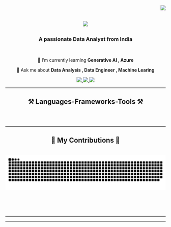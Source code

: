 <img align="right" src="https://visitor-badge.laobi.icu/badge?page_id=Karannchougule.Karannchougule" />



<h1 align="center">
    <img src="https://readme-typing-svg.herokuapp.com/?font=Righteous&size=35&center=true&vCenter=true&width=500&height=70&duration=4000&lines=Hi+There!+👋;+I'm+Karan+Chaugule!;" />
</h1>

<h3 align="center">A passionate Data Analyst from India </h3>

<br/>

<div align="center">
 
 
 🌱 I’m currently learning **Generative AI , Azure**

💬 Ask me about **Data Analysis , Data Engineer , Machine Learing**

 </div>
 
<div align="center"> 
  <a href="mailto:Karan.chougule.1520@gmail.com">
    <img src="https://img.shields.io/badge/Gmail-333333?style=for-the-badge&logo=gmail&logoColor=red" />
  </a>
  <a href="https://www.linkedin.com/in/karan8727/" target="_blank">
    <img src="https://img.shields.io/badge/LinkedIn-0077B5?style=for-the-badge&logo=linkedin&logoColor=white" target="_blank" />
  </a>
  <a href="https://github.com/Karannchougule/" target="_blank">
     <img src="https://img.shields.io/badge/Portfolio-FF5722?style=for-the-badge&logo=todoist&logoColor=white" target="_blank" /> <!-- sqlite, safari, google-chrome are other good icon options -->
  </a>
</div>

 <hr/>
 
<h2 align="center">⚒️ Languages-Frameworks-Tools ⚒️</h2>
<br/>

<br/>
<hr/>

<div align="center">
  <h2>🐍 My Contributions 🐍</h2>
  <br>
  <img alt="snake eating my contributions" src="https://raw.githubusercontent.com/rahul8020/rahul8020/output/github-contribution-grid-snake.svg" />
  
  <br/><br/><br/>
</div>

<hr/>



  
</div>



<hr/>

<br/>



<br/>
